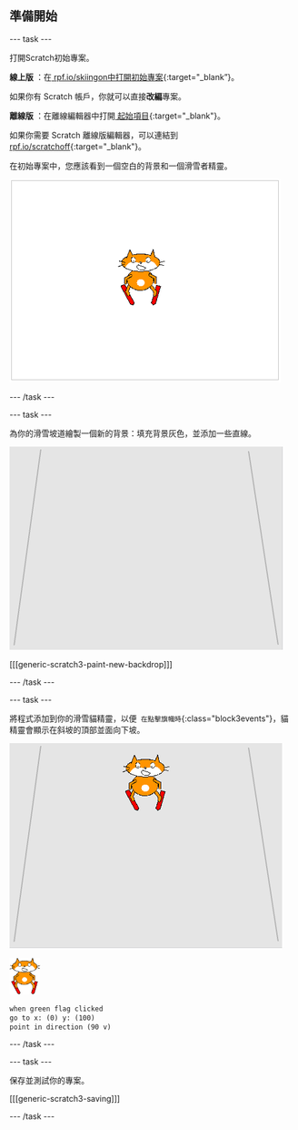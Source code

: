 ## 準備開始

--- task ---

打開Scratch初始專案。

**線上版** ：在[ rpf.io/skiingon中打開初始專案](http://rpf.io/skiingon){:target="_blank”}。

如果你有 Scratch 帳戶，你就可以直接**改編**專案。

**離線版** ：在離線編輯器中打開[ 起始項目](http://rpf.io/p/zh-TW/scratch-cat-goes-skiing-go){:target="_blank"}。

如果你需要 Scratch 離線版編輯器，可以連結到 [rpf.io/scratchoff](http://rpf.io/scratchoff){:target="_blank"}。

在初始專案中，您應該看到一個空白的背景和一個滑雪者精靈。

![初始專案](images/starter_project.png)

--- /task ---

--- task ---

為你的滑雪坡道繪製一個新的背景：填充背景灰色，並添加一些直線。

![滑雪坡背景](images/backdrop.png)

[[[generic-scratch3-paint-new-backdrop]]]

--- /task ---

--- task ---

將程式添加到你的滑雪貓精靈，以便` 在點擊旗幟時`{:class="block3events"}，貓精靈會顯示在斜坡的頂部並面向下坡。

![滑雪者在斜坡上](images/skier_on_the_slope.png)

![滑雪貓精靈](images/skier_sprite_small.png)

```blocks3
when green flag clicked
go to x: (0) y: (100)
point in direction (90 v)
```

--- /task ---

--- task ---

保存並測試你的專案。

[[[generic-scratch3-saving]]]

--- /task ---
